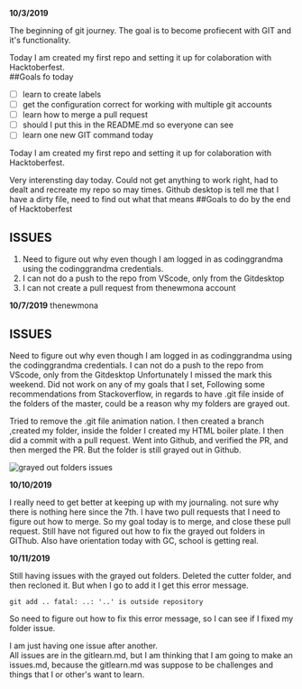 **10/3/2019**

The beginning of git journey. 
The goal is to become profiecent with GIT and it's functionality. 

Today I am created my first repo and setting it up for colaboration with Hacktoberfest.   
 ##Goals fo today
 * [ ] learn to create labels 
 * [ ] get the configuration correct for working with multiple git accounts 
 * [ ] learn how to merge a pull request 
 * [ ] should I put this in the README.md so everyone can see 
 * [ ] learn one new GIT command today 

Today I am created my first repo and setting it up for colaboration with Hacktoberfest. 

Very interensting day today. 
Could not get anything to work right, had to dealt and recreate my repo so may times. 
Github desktop is tell me that I have a dirty file, need to find out what that means 
 ##Goals to do by the end of Hacktoberfest  
  
 ## ISSUES  
1. Need to figure out why even though I am logged in as codinggrandma using the codinggrandma credentials. 
2. I can not do a push to the repo from VScode, only from the Gitdesktop
3. I can not create a pull request from thenewmona account

**10/7/2019** thenewmona

## ISSUES  
Need to figure out why even though I am logged in as codinggrandma using the codinggrandma credentials. 
I can not do a push to the repo from VScode, only from the Gitdesktop
Unfortunately I missed the mark this weekend.
Did not work on any of my goals that I set, 
Following some recommendations from Stackoverflow, in regards to have .git file inside of the folders of the master, could be a reason why my folders are grayed out. 

Tried to remove the .git file animation nation.
I then created a branch ,created my folder, inside the folder I created my HTML boiler plate. 
I then did a commit with a pull request. 
Went into Github, and verified the PR, and then merged the PR. 
But the folder is still grayed out in Github. 

![grayed out folders issues](/git-practice-test/images/github-gray-folder.png)

**10/10/2019**

I really need to get better at keeping up with my journaling. 
not sure why there is nothing here since the 7th.
I have two pull requests that I need to figure out how to merge. 
So my goal today is to merge, and close these pull request. 
Still have not figured out how to fix the grayed out folders in GIThub. 
Also have orientation today with GC, school is getting real. 

**10/11/2019**

Still having issues with  the grayed out folders. 
Deleted the cutter folder, and then recloned it.
But when I go to add it I get this error message. 

 `git add ..
fatal: ..: '..' is outside repository`

So need to figure out how to fix this error message, so I can see if I fixed my folder issue. 

I am just having one issue after another.  
All issues are in the gitlearn.md, but I am thinking that I am going to make an issues.md, because the gitlearn.md was suppose to be challenges and things that I or other's want to learn.  
